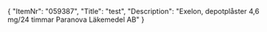 {
  "ItemNr": "059387",
  "Title": "test",
  "Description": "Exelon, depotplåster 4,6 mg/24 timmar Paranova Läkemedel AB"
}
